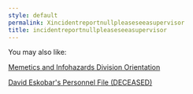 ```yaml
---
style: default
permalink: Xincidentreportnullpleaseseeasupervisor
title: incidentreportnullpleaseseeasupervisor
---
```

You may also like:

[Memetics and Infohazards Division Orientation](http://scp-wiki.net/memetics-and-infohazards-division-orientation)

[David Eskobar's Personnel File (DECEASED)](http://scp-wiki.net/mr-eskobar)
